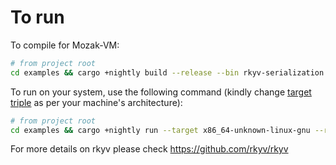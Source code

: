 # To run

To compile for Mozak-VM:

```sh
# from project root
cd examples && cargo +nightly build --release --bin rkyv-serialization
```

To run on your system, use the following command (kindly change [target triple](https://doc.rust-lang.org/cargo/appendix/glossary.html#target) as per your machine's architecture):

```sh
# from project root
cd examples && cargo +nightly run --target x86_64-unknown-linux-gnu --release --bin rkyv-serialization-native --features="native"
```
For more details on rkyv please check https://github.com/rkyv/rkyv
